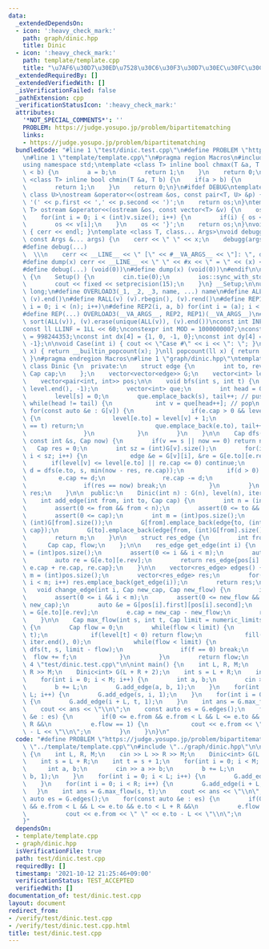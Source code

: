 ```yaml
---
data:
  _extendedDependsOn:
  - icon: ':heavy_check_mark:'
    path: graph/dinic.hpp
    title: Dinic
  - icon: ':heavy_check_mark:'
    path: template/template.cpp
    title: "\u7AF6\u30D7\u30ED\u7528\u30C6\u30F3\u30D7\u30EC\u30FC\u30C8"
  _extendedRequiredBy: []
  _extendedVerifiedWith: []
  _isVerificationFailed: false
  _pathExtension: cpp
  _verificationStatusIcon: ':heavy_check_mark:'
  attributes:
    '*NOT_SPECIAL_COMMENTS*': ''
    PROBLEM: https://judge.yosupo.jp/problem/bipartitematching
    links:
    - https://judge.yosupo.jp/problem/bipartitematching
  bundledCode: "#line 1 \"test/dinic.test.cpp\"\n#define PROBLEM \"https://judge.yosupo.jp/problem/bipartitematching\"\
    \n#line 1 \"template/template.cpp\"\n#pragma region Macros\n#include <bits/stdc++.h>\n\
    using namespace std;\ntemplate <class T> inline bool chmax(T &a, T b) {\n    if(a\
    \ < b) {\n        a = b;\n        return 1;\n    }\n    return 0;\n}\ntemplate\
    \ <class T> inline bool chmin(T &a, T b) {\n    if(a > b) {\n        a = b;\n\
    \        return 1;\n    }\n    return 0;\n}\n#ifdef DEBUG\ntemplate <class T,\
    \ class U>\nostream &operator<<(ostream &os, const pair<T, U> &p) {\n    os <<\
    \ '(' << p.first << ',' << p.second << ')';\n    return os;\n}\ntemplate <class\
    \ T> ostream &operator<<(ostream &os, const vector<T> &v) {\n    os << '{';\n\
    \    for(int i = 0; i < (int)v.size(); i++) {\n        if(i) { os << ','; }\n\
    \        os << v[i];\n    }\n    os << '}';\n    return os;\n}\nvoid debugg()\
    \ { cerr << endl; }\ntemplate <class T, class... Args>\nvoid debugg(const T &x,\
    \ const Args &... args) {\n    cerr << \" \" << x;\n    debugg(args...);\n}\n\
    #define debug(...)                                                           \
    \  \\\n    cerr << __LINE__ << \" [\" << #__VA_ARGS__ << \"]: \", debugg(__VA_ARGS__)\n\
    #define dump(x) cerr << __LINE__ << \" \" << #x << \" = \" << (x) << endl\n#else\n\
    #define debug(...) (void(0))\n#define dump(x) (void(0))\n#endif\n\nstruct Setup\
    \ {\n    Setup() {\n        cin.tie(0);\n        ios::sync_with_stdio(false);\n\
    \        cout << fixed << setprecision(15);\n    }\n} __Setup;\n\nusing ll = long\
    \ long;\n#define OVERLOAD3(_1, _2, _3, name, ...) name\n#define ALL(v) (v).begin(),\
    \ (v).end()\n#define RALL(v) (v).rbegin(), (v).rend()\n#define REP1(i, n) for(int\
    \ i = 0; i < (n); i++)\n#define REP2(i, a, b) for(int i = (a); i < int(b); i++)\n\
    #define REP(...) OVERLOAD3(__VA_ARGS__, REP2, REP1)(__VA_ARGS__)\n#define UNIQUE(v)\
    \ sort(ALL(v)), (v).erase(unique(ALL(v)), (v).end())\nconst int INF = 1 << 30;\n\
    const ll LLINF = 1LL << 60;\nconstexpr int MOD = 1000000007;\nconstexpr int MOD2\
    \ = 998244353;\nconst int dx[4] = {1, 0, -1, 0};\nconst int dy[4] = {0, 1, 0,\
    \ -1};\n\nvoid Case(int i) { cout << \"Case #\" << i << \": \"; }\nint popcount(int\
    \ x) { return __builtin_popcount(x); }\nll popcount(ll x) { return __builtin_popcountll(x);\
    \ }\n#pragma endregion Macros\n#line 1 \"graph/dinic.hpp\"\ntemplate <class Cap>\
    \ class Dinic {\n  private:\n    struct edge {\n        int to, rev;\n       \
    \ Cap cap;\n    };\n    vector<vector<edge>> G;\n    vector<int> level, iter;\n\
    \    vector<pair<int, int>> pos;\n\n    void bfs(int s, int t) {\n        fill(level.begin(),\
    \ level.end(), -1);\n        vector<int> que;\n        int head = 0, tail = 0;\n\
    \        level[s] = 0;\n        que.emplace_back(s), tail++; // push\n       \
    \ while(head != tail) {\n            int v = que[head++]; // pop\n           \
    \ for(const auto &e : G[v]) {\n                if(e.cap > 0 && level[e.to] < 0)\
    \ {\n                    level[e.to] = level[v] + 1;\n                    if(e.to\
    \ == t) return;\n                    que.emplace_back(e.to), tail++; // push\n\
    \                }\n            }\n        }\n    }\n\n    Cap dfs(const int &v,\
    \ const int &s, Cap now) {\n        if(v == s || now == 0) return now;\n     \
    \   Cap res = 0;\n        int sz = (int)G[v].size();\n        for(int &i = iter[v];\
    \ i < sz; i++) {\n            edge &e = G[v][i], &re = G[e.to][e.rev];\n     \
    \       if(level[v] <= level[e.to] || re.cap <= 0) continue;\n            Cap\
    \ d = dfs(e.to, s, min(now - res, re.cap));\n            if(d > 0) {\n       \
    \         e.cap += d;\n                re.cap -= d;\n                res += d;\n\
    \                if(res == now) break;\n            }\n        }\n        return\
    \ res;\n    }\n\n  public:\n    Dinic(int n) : G(n), level(n), iter(n) {}\n\n\
    \    int add_edge(int from, int to, Cap cap) {\n        int n = (int)G.size();\n\
    \        assert(0 <= from && from < n);\n        assert(0 <= to && to < n);\n\
    \        assert(0 <= cap);\n        int m = (int)pos.size();\n        pos.emplace_back(from,\
    \ (int)G[from].size());\n        G[from].emplace_back(edge{to, (int)G[to].size(),\
    \ cap});\n        G[to].emplace_back(edge{from, (int)G[from].size() - 1, 0});\n\
    \        return m;\n    }\n\n    struct res_edge {\n        int from, to;\n  \
    \      Cap cap, flow;\n    };\n\n    res_edge get_edge(int i) {\n        int m\
    \ = (int)pos.size();\n        assert(0 <= i && i < m);\n        auto e = G[pos[i].first][pos[i].second];\n\
    \        auto re = G[e.to][e.rev];\n        return res_edge{pos[i].first, e.to,\
    \ e.cap + re.cap, re.cap};\n    }\n\n    vector<res_edge> edges() {\n        int\
    \ m = (int)pos.size();\n        vector<res_edge> res;\n        for(int i = 0;\
    \ i < m; i++) res.emplace_back(get_edge(i));\n        return res;\n    }\n\n \
    \   void change_edge(int i, Cap new_cap, Cap new_flow) {\n        int m = (int)pos.size();\n\
    \        assert(0 <= i && i < m);\n        assert(0 <= new_flow && new_flow <=\
    \ new_cap);\n        auto &e = G[pos[i].first][pos[i].second];\n        auto &re\
    \ = G[e.to][e.rev];\n        e.cap = new_cap - new_flow;\n        re.cap = new_flow;\n\
    \    }\n\n    Cap max_flow(int s, int t, Cap limit = numeric_limits<Cap>::max())\
    \ {\n        Cap flow = 0;\n        while(flow < limit) {\n            bfs(s,\
    \ t);\n            if(level[t] < 0) return flow;\n            fill(iter.begin(),\
    \ iter.end(), 0);\n            while(flow < limit) {\n                Cap f =\
    \ dfs(t, s, limit - flow);\n                if(f == 0) break;\n              \
    \  flow += f;\n            }\n        }\n        return flow;\n    }\n};\n#line\
    \ 4 \"test/dinic.test.cpp\"\n\nint main() {\n    int L, R, M;\n    cin >> L >>\
    \ R >> M;\n    Dinic<int> G(L + R + 2);\n    int s = L + R;\n    int t = s + 1;\n\
    \    for(int i = 0; i < M; i++) {\n        int a, b;\n        cin >> a >> b;\n\
    \        b += L;\n        G.add_edge(a, b, 1);\n    }\n    for(int i = 0; i <\
    \ L; i++) {\n        G.add_edge(s, i, 1);\n    }\n    for(int i = 0; i < R; i++)\
    \ {\n        G.add_edge(i + L, t, 1);\n    }\n    int ans = G.max_flow(s, t);\n\
    \    cout << ans << \"\\n\";\n    const auto es = G.edges();\n    for(const auto\
    \ &e : es) {\n        if(0 <= e.from && e.from < L && L <= e.to && e.to < L +\
    \ R &&\n           e.flow == 1) {\n            cout << e.from << \" \" << e.to\
    \ - L << \"\\n\";\n        }\n    }\n}\n"
  code: "#define PROBLEM \"https://judge.yosupo.jp/problem/bipartitematching\"\n#include\
    \ \"../template/template.cpp\"\n#include \"../graph/dinic.hpp\"\n\nint main()\
    \ {\n    int L, R, M;\n    cin >> L >> R >> M;\n    Dinic<int> G(L + R + 2);\n\
    \    int s = L + R;\n    int t = s + 1;\n    for(int i = 0; i < M; i++) {\n  \
    \      int a, b;\n        cin >> a >> b;\n        b += L;\n        G.add_edge(a,\
    \ b, 1);\n    }\n    for(int i = 0; i < L; i++) {\n        G.add_edge(s, i, 1);\n\
    \    }\n    for(int i = 0; i < R; i++) {\n        G.add_edge(i + L, t, 1);\n \
    \   }\n    int ans = G.max_flow(s, t);\n    cout << ans << \"\\n\";\n    const\
    \ auto es = G.edges();\n    for(const auto &e : es) {\n        if(0 <= e.from\
    \ && e.from < L && L <= e.to && e.to < L + R &&\n           e.flow == 1) {\n \
    \           cout << e.from << \" \" << e.to - L << \"\\n\";\n        }\n    }\n\
    }"
  dependsOn:
  - template/template.cpp
  - graph/dinic.hpp
  isVerificationFile: true
  path: test/dinic.test.cpp
  requiredBy: []
  timestamp: '2021-10-12 21:25:46+09:00'
  verificationStatus: TEST_ACCEPTED
  verifiedWith: []
documentation_of: test/dinic.test.cpp
layout: document
redirect_from:
- /verify/test/dinic.test.cpp
- /verify/test/dinic.test.cpp.html
title: test/dinic.test.cpp
---
```

